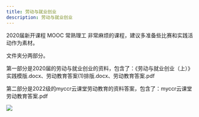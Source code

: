 ```yaml
---
title: 劳动与就业创业
description: 劳动与就业创业
---
```

2020届新开课程
MOOC 常熟理工
非常麻烦的课程，建议多准备些比赛和实践活动作为素材。

文件夹分两部分。

第一部分是2020届的劳动与就业创业的资料，包含了：《劳动与就业创业（上）》实践模版.docx、劳动教育答案(1)排版.docx、劳动教育答案.pdf

第二部分是2022级的myccr云课堂劳动教育的资料答案，包含了：myccr云课堂劳动教育答案.pdf

![](https://s1.vika.cn/space/2023/05/19/3e3fc3695a934467bd2b48031a741753)